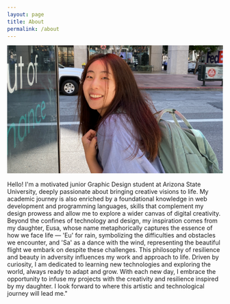 ```yaml
---
layout: page
title: About
permalink: /about
---
```

![Yiwei Song](../assets/img/yiweisong.png)

Hello! I'm a motivated junior Graphic Design student at Arizona State University, deeply passionate about bringing creative visions to life. My academic journey is also enriched by a foundational knowledge in web development and programming languages, skills that complement my design prowess and allow me to explore a wider canvas of digital creativity. Beyond the confines of technology and design, my inspiration comes from my daughter, Eusa, whose name metaphorically captures the essence of how we face life — 'Eu' for rain, symbolizing the difficulties and obstacles we encounter, and 'Sa' as a dance with the wind, representing the beautiful flight we embark on despite these challenges. This philosophy of resilience and beauty in adversity influences my work and approach to life. Driven by curiosity, I am dedicated to learning new technologies and exploring the world, always ready to adapt and grow. With each new day, I embrace the opportunity to infuse my projects with the creativity and resilience inspired by my daughter. I look forward to where this artistic and technological journey will lead me."

